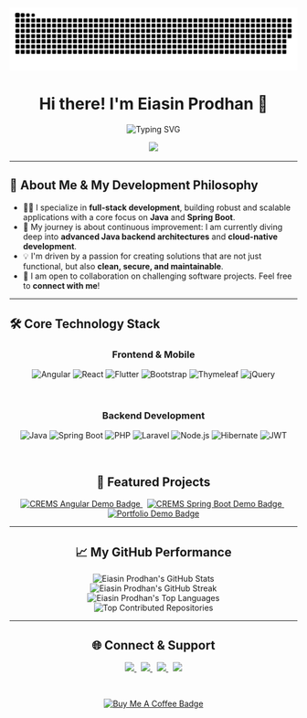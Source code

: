 <p align="center">

  <picture>
    <source media="(prefers-color-scheme: dark)" srcset="https://raw.githubusercontent.com/eiasinprodhan/eiasinprodhan/a6be4a8ed5c0973dce463d2df13c9dd841f0e35e/github-contribution-grid-snake-dark.svg" />
    <source media="(prefers-color-scheme: light)" srcset="https://raw.githubusercontent.com/eiasinprodhan/eiasinprodhan/a6be4a8ed5c0973dce463d2df13c9dd841f0e35e/github-contribution-grid-snake-dark.svg" />
    <img alt="github-snake" src="https://raw.githubusercontent.com/eiasinprodhan/eiasinprodhan/a6be4a8ed5c0973dce463d2df13c9dd841f0e35e/github-contribution-grid-snake-dark.svg" />
  </picture>

</p>

<h1 align="center">Hi there! I'm Eiasin Prodhan 👋</h1>

<p align="center">

  <img src="https://readme-typing-svg.herokuapp.com?font=Fira+Code&weight=600&size=26&pause=2000&color=36BCF7&center=true&vCenter=true&width=600&lines=💻+Full+Stack+Developer;🌱+Spring+Boot+%7C+Angular+%7C+Flutter;⚡+Passionate+Problem+Solver;🚀+Always+Learning+New+Things" alt="Typing SVG" />

</p>

<p align="center">

  <img src="https://komarev.com/ghpvc/?username=eiasinprodhan&label=Profile%20views&color=0e75b6&style=flat" />

</p>

---

## 🚀 About Me & My Development Philosophy

<p>

- 👨‍💻 I specialize in **full-stack development**, building robust and scalable applications with a core focus on **Java** and **Spring Boot**.
- 🌱 My journey is about continuous improvement: I am currently diving deep into **advanced Java backend architectures** and **cloud-native development**.
- 💡 I'm driven by a passion for creating solutions that are not just functional, but also **clean, secure, and maintainable**.
- 🤝 I am open to collaboration on challenging software projects. Feel free to **connect with me**!

</p>

---

## 🛠️ Core Technology Stack

<div align="center">

### **Frontend & Mobile**

![Angular](https://img.shields.io/badge/angular-%23DD0031.svg?style=for-the-badge&logo=angular&logoColor=white)
![React](https://img.shields.io/badge/react-%2320232a.svg?style=for-the-badge&logo=react&logoColor=%2361DAFB)
![Flutter](https://img.shields.io/badge/Flutter-%2302569B.svg?style=for-the-badge&logo=Flutter&logoColor=white)
![Bootstrap](https://img.shields.io/badge/bootstrap-%238511FA.svg?style=for-the-badge&logo=bootstrap&logoColor=white)
![Thymeleaf](https://img.shields.io/badge/Thymeleaf-%23005C0F.svg?style=for-the-badge&logo=Thymeleaf&logoColor=white)
![jQuery](https://img.shields.io/badge/jquery-%230769AD.svg?style=for-the-badge&logo=jquery&logoColor=white)

<br/>

### **Backend Development**

![Java](https://img.shields.io/badge/java-%23ED8B00.svg?style=for-the-badge&logo=openjdk&logoColor=white)
![Spring Boot](https://img.shields.io/badge/springboot-%236DB33F.svg?style=for-the-badge&logo=springboot&logoColor=white)
![PHP](https://img.shields.io/badge/PHP-777BB4?style=for-the-badge&logo=php&logoColor=white)
![Laravel](https://img.shields.io/badge/laravel-%23FF2D20.svg?style=for-the-badge&logo=laravel&logoColor=white)
![Node.js](https://img.shields.io/badge/Node.js-339933?style=for-the-badge&logo=nodedotjs&logoColor=white)
![Hibernate](https://img.shields.io/badge/Hibernate-59666C?style=for-the-badge&logo=Hibernate&logoColor=white)
![JWT](https://img.shields.io/badge/JWT-black?style=for-the-badge&logo=JSON%20web%20tokens)

<br/>

## 🌟 Featured Projects

<p align="center">
  <a href="https://github.com/eiasinprodhan/CREMS-Angular" target="_blank">
    <img src="https://img.shields.io/badge/CREMS_Angular-Frontend-008080?style=for-the-badge&logo=angular" alt="CREMS Angular Demo Badge" />
  </a>
  &nbsp;
  <a href="https://github.com/eiasinprodhan/CREMS-Spring-Boot" target="_blank">
    <img src="https://img.shields.io/badge/CREMS_Spring_Boot-Backend-6DB33F?style=for-the-badge&logo=springboot" alt="CREMS Spring Boot Demo Badge" />
  </a>
  &nbsp;
  <a href="https://eiasinprodhan.github.io/" target="_blank">
    <img src="https://img.shields.io/badge/My_Professional_Portfolio-Website-990099?style=for-the-badge&logo=vercel" alt="Portfolio Demo Badge" />
  </a>
</p>

---

## 📈 My GitHub Performance

<p align="center">
  <div align="center">
    <img src="https://github-readme-stats.vercel.app/api?username=eiasinprodhan&theme=radical&hide_border=true&include_all_commits=true&count_private=true" alt="Eiasin Prodhan's GitHub Stats"/>
    <br>
    <img src="https://nirzak-streak-stats.vercel.app/?user=eiasinprodhan&theme=radical&hide_border=true" alt="Eiasin Prodhan's GitHub Streak"/> 
    <br>
    <img src="https://github-readme-stats.vercel.app/api/top-langs/?username=eiasinprodhan&theme=radical&hide_border=true&layout=compact" alt="Eiasin Prodhan's Top Languages"/>
    <br>
    <img src="https://github-contributor-stats.vercel.app/api?username=eiasinprodhan&limit=5&theme=radical&combine_all_yearly_contributions=true" alt="Top Contributed Repositories"/>
  </div>
</p>

---

## 🌐 Connect & Support

<p align="center">
  <a href="https://linkedin.com/in/eiasinprodhan" target="_blank">
    <img src="https://img.shields.io/badge/LinkedIn-Profile-0A66C2?style=for-the-badge&logo=linkedin&logoColor=white" />
  </a>
  &nbsp;
  <a href="https://github.com/eiasinprodhan" target="_blank">
    <img src="https://img.shields.io/badge/GitHub-Projects-181717?style=for-the-badge&logo=github&logoColor=white" />
  </a>
  &nbsp;
  <a href="https://facebook.com/eiasinprodhan" target="_blank">
    <img src="https://img.shields.io/badge/Facebook-Connect-2E87FB?style=for-the-badge&logo=facebook&logoColor=white" />
  </a>
  &nbsp;
  <a href="https://twitter.com/eiasinprodhan" target="_blank">
    <img src="https://img.shields.io/badge/Twitter-Follow-1DA1F2?style=for-the-badge&logo=twitter&logoColor=white" />
  </a>
</p>

<br>

<p align="center">
  <a href="https://www.buymeacoffee.com/" target="_blank">
    <img src="https://img.shields.io/badge/Support%20My%20Work-Buy%20Me%20a%20Coffee-FFDD00?style=for-the-badge&logo=buymeacoffee&logoColor=000000" alt="Buy Me A Coffee Badge"/>
  </a>
</p>
